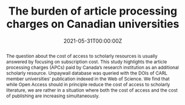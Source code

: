---
title: "The burden of article processing charges on Canadian universities"
authors:
- Marc-André Simard
- Toluwase Asubiaro
- Philippe Mongeon
date: '2021-05-31T00:00:00Z'

doi: 'https://doi.org/10.29173/cais1224'

# Schedule page publish date (NOT publication's date).
publishDate: ''

# Publication type.
# Legend: 0 = Uncategorized; 1 = Conference paper; 2 = Journal article;
# 3 = Preprint / Working Paper; 4 = Report; 5 = Book; 6 = Book section;
# 7 = Thesis; 8 = Patent
publication_types: ['2']

# Publication name and optional abbreviated publication name.
publication: "Proceedings of the Annual Conference of CAIS / Actes du congrès annuel de lACSI"
publication_short: 'CAIS 2021'

abstract: "The question about the cost of access to scholarly resources is usually answered by focusing on subscription cost. This study highlights the article processing charges (APCs) paid by Canada’s research institution as an additional scholarly resource. Unpaywall database was queried with the DOIs of CARL member universities’ publication indexed in the Web of Science. We find that while Open Access should in principle reduce the cost of access to scholarly literature, we are rather in a situation where both the cost of access and the cost of publishing are increasing simultaneously."

# Summary. An optional shortened abstract.
# summary: Lorem ipsum dolor sit amet, consectetur adipiscing elit. Duis posuere tellus ac convallis placerat. Proin tincidunt magna sed ex sollicitudin condimentum.

tags:
  - Source Themes
featured: false

# links:
#  - name: Publisher version
#    url: https://journals.library.ualberta.ca/ojs.cais-acsi.ca/index.php/cais-asci/article/view/1224
url_pdf: "publication/2021-simard-apc/simard-2021-apc.pdf"

url_code: ''
url_dataset: ''
url_poster: ''
url_project: ''
url_slides: ''
url_source: ''
url_video: ''

# Featured image
# To use, add an image named `featured.jpg/png` to your page's folder.
image:
  caption: 'Image credit: [**Unsplash**](https://unsplash.com/photos/s9CC2SKySJM)'
focal_point: ''
preview_only: false

# Associated Projects (optional)
#   Associate this publication with one or more of your projects.
#   Simply enter your project's folder or file name without extension.
#   E.g. `internal-project` references `content/project/internal-project/index.md`.
#   Otherwise, set `projects: []`.
projects:
  - publication

# Slides (optional).
#   Associate this publication with Markdown slides.
#   Simply enter your slide deck's filename without extension
#   E.g. `slides: "example"` references `content/slides/example/index.md`.
#   Otherwise, set `slides: ""`.
slides:
---